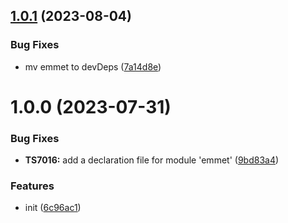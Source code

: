 ## [1.0.1](https://github.com/bent10/monaco-plugin-emmet/compare/v1.0.0...v1.0.1) (2023-08-04)


### Bug Fixes

* mv emmet to devDeps ([7a14d8e](https://github.com/bent10/monaco-plugin-emmet/commit/7a14d8eb9e51470d2ad3728e536c3b5adec997af))

# 1.0.0 (2023-07-31)


### Bug Fixes

* **TS7016:** add a declaration file for module 'emmet' ([9bd83a4](https://github.com/bent10/monaco-plugin-emmet/commit/9bd83a48ab28d734175b0e5409c6f9f7386d7388))


### Features

* init ([6c96ac1](https://github.com/bent10/monaco-plugin-emmet/commit/6c96ac19584edca369a2e99f1a3e0718b288d5da))
